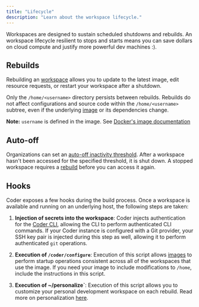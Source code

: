 ```yaml
---
title: "Lifecycle"
description: "Learn about the workspace lifecycle."
---
```


Workspaces are designed to sustain scheduled shutdowns and rebuilds. An
workspace lifecycle resilient to stops and starts means you can save dollars on
cloud compute and justify more powerful dev machines :).

## Rebuilds

Rebuilding an [workspace](index.md) allows you to update to the latest image,
edit resource requests, or restart your workspace after a shutdown.

Only the `/home/<username>` directory persists between rebuilds. Rebuilds do not
affect configurations and source code within the `/home/<username>` subtree,
even if the underlying [image](../images/index.md) or its dependencies change.

**Note:** `username` is defined in the image. See
[Docker's image documentation](https://docs.docker.com/engine/reference/builder/#user)

## Auto-off

Organizations can set an
[auto-off inactivity threshold](../admin/workspace-management/shutdown.md).
After a workspace hasn't been accessed for the specified threshold, it is shut
down. A stopped workspace requires a [rebuild](#Rebuilds) before you can access
it again.

## Hooks

Coder exposes a few hooks during the build process. Once a workspace is
available and running on an underlying host, the following steps are taken:

1. **Injection of secrets into the workspace**: Coder injects authentication for
   the [Coder CLI](https://github.com/cdr/coder-cli), allowing the CLI to
   perform authenticated CLI commands. If your Coder instance is configured with
   a Git provider, your SSH key pair is injected during this step as well,
   allowing it to perform authenticated `git` operations.

1. **Execution of `/coder/configure`**: Execution of this script allows
   [images](../images/index.md) to perform startup operations consistent across
   all of the workspaces that use the image. If you need your image to include
   modifications to `/home`, include the instructions in this script.

1. **Execution of ~/personalize`**: Execution of this script allows you to
   customize your personal development workspace on each rebuild. Read more on
   personalization [here](./personalization.md).
